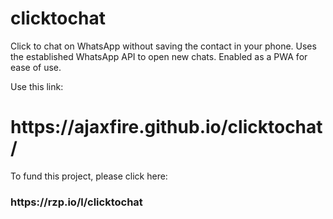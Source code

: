 # clicktochat
Click to chat on WhatsApp without saving the contact in your phone. Uses the established WhatsApp API to open new chats. Enabled as a PWA for ease of use. 

Use this link:

<h1>https://ajaxfire.github.io/clicktochat/</h1>

To fund this project, please click here: 
<h3><a target="_blank">https://rzp.io/l/clicktochat</a></h3>
